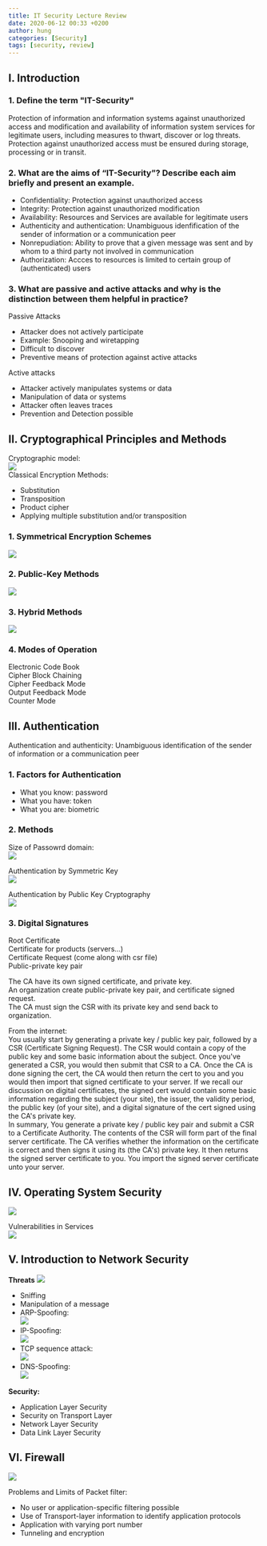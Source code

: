 ```yaml
---
title: IT Security Lecture Review
date: 2020-06-12 00:33 +0200
author: hung
categories: [Security]
tags: [security, review]
---
```


## I. Introduction

### 1\. Define the term "IT-Security"

Protection of information and information systems against unauthorized access and modification and availability of information system services for legitimate users, including measures to thwart, discover or log threats. Protection against unauthorized access must be ensured during storage, processing or in transit.

### 2\. What are the aims of “IT-Security”? Describe each aim briefly and present an example.

*   Confidentiality: Protection against unauthorized access
*   Integrity: Protection against unauthorized modification
*   Availability: Resources and Services are available for legitimate users
*   Authenticity and authentication: Unambiguous idenfification of the sender of information or a communication peer
*   Nonrepudiation: Ability to prove that a given message was sent and by whom to a third party not involved in communication
*   Authorization: Accces to resources is limited to certain group of (authenticated) users

### 3\. What are passive and active attacks and why is the distinction between them helpful in practice?

Passive Attacks

*   Attacker does not actively participate
*   Example: Snooping and wiretapping
*   Difficult to discover
*   Preventive means of protection against active attacks

Active attacks

*   Attacker actively manipulates systems or data
*   Manipulation of data or systems
*   Attacker often leaves traces
*   Prevention and Detection possible

## II. Cryptographical Principles and Methods

Cryptographic model:  
![](/assets/images/20190808/crypto-model.png)  
Classical Encryption Methods:

*   Substitution
*   Transposition
*   Product cipher
*   Applying multiple substitution and/or transposition

### 1\. Symmetrical Encryption Schemes

![](/assets/images/20190808/semetricscheme.png)

### 2\. Public-Key Methods

![](/assets/images/20190808/publicmethod.png)

### 3\. Hybrid Methods

![](/assets/images/20190808/hybrid.png)

### 4\. Modes of Operation

Electronic Code Book  
Cipher Block Chaining  
Cipher Feedback Mode  
Output Feedback Mode  
Counter Mode

## III. Authentication

Authentication and authenticity: Unambiguous identification of the sender of information or a communication peer

### 1\. Factors for Authentication

*   What you know: password
*   What you have: token
*   What you are: biometric

### 2\. Methods

Size of Passowrd domain:  
![](/assets/images/20190808/pass-size.png)  

Authentication by Symmetric Key  
![](/assets/images/20190808/authsym.png)  

Authentication by Public Key Cryptography  
![](/assets/images/20190808/authpub.png)  

### 3\. Digital Signatures

Root Certificate  
Certificate for products (servers...)  
Certificate Request (come along with csr file)  
Public-private key pair  

The CA have its own signed certificate, and private key.  
An organization create public-private key pair, and certificate signed request.  
The CA must sign the CSR with its private key and send back to organization.  

From the internet:  
You usually start by generating a private key / public key pair, followed by a CSR (Certificate Signing Request). The CSR would contain a copy of the public key and some basic information about the subject. Once you've generated a CSR, you would then submit that CSR to a CA. Once the CA is done signing the cert, the CA would then return the cert to you and you would then import that signed certificate to your server. If we recall our discussion on digital certificates, the signed cert would contain some basic information regarding the subject (your site), the issuer, the validity period, the public key (of your site), and a digital signature of the cert signed using the CA's private key.  
In summary, You generate a private key / public key pair and submit a CSR to a Certificate Authority. The contents of the CSR will form part of the final server certificate. The CA verifies whether the information on the certificate is correct and then signs it using its (the CA's) private key. It then returns the signed server certificate to you. You import the signed server certificate unto your server.

## IV. Operating System Security

![](/assets/images/20190808/ossec.png)

Vulnerabilities in Services  
![](/assets/images/20190808/vulnebi.png)

## V. Introduction to Network Security

**Threats** ![](/assets/images/20190808/intethreat.png)

*   Sniffing
*   Manipulation of a message
*   ARP-Spoofing:  
    ![](/assets/images/20190808/arp-spoofing.png)
*   IP-Spoofing:  
    ![](/resource//img/ip-spoofing.png)
*   TCP sequence attack:  
    ![](/assets/images/20190808/tcp-sequence-attack.png)
*   DNS-Spoofing:  
    ![](/assets/images/20190808/dns-spoofing.png)

**Security:**

*   Application Layer Security
*   Security on Transport Layer
*   Network Layer Security
*   Data Link Layer Security

## VI. Firewall

![](/assets/images/20190808/firewall-solution.png)

Problems and Limits of Packet filter:

*   No user or application-specific filtering possible
*   Use of Transport-layer information to identify application protocols
*   Application with varying port number
*   Tunneling and encryption

